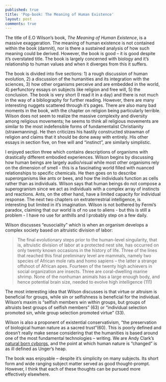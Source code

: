 ```yaml
---
published: true
title: 'Pop-book: The Meaning of Human Existence'
layout: post
comments: true
---
```


The title of E.O Wilson’s book, _The Meaning of Human Existence_, is a massive exaggeration. The meaning of human existence is not contained within the book (damnit), nor is there a sustained analysis of how such meaning could be derived. However, the book is good – it is good despite it’s overstated title. The book is largely concerned with biology and it’s relationship to human values and when it diverges from this it suffers. 

The book is divided into five sections:  1) a rough discussion of human evolution, 2) a discussion of the humanities and its integration with the sciences, 3) how other organisms perceive and are embedded in the world, 4) perfunctory essays on subjects like religion and free will, 5)  the conclusion. The book is very short (I read it in a day) and there is not much in the way of a bibliography for further reading. However, there are many  interesting nuggets scattered through it’s pages. There are also many bad moments in the book, with the chapter on religion being particularly terrible. Wilson does not seem to realize the massive complexity and diversity among religious movements; he seems to think all religious movements are similar to the most indefensible forms of fundamentalist Christianity (strawmanning). He then criticizes his hastily constructed strawman of religion and claims that it should be done away with entirely. His other essays in section five, on free will and “instinct”, are similarly simplistic.

I enjoyed section three which contains descriptions of organisms with drastically different embodied experiences. Wilson begins by discussing how human beings are largely audio/visual while most other organisms rely on the dimension of smell - this is a fascinating world filled with nuanced relationships to specific chemicals. He then goes on to describe superorganisms like ants or bees, and how the individuals function as cells rather than as individuals. Wilson says that human beings do not compose a superogranism since we act as individuals with a complex array of instincts and reactions. Ants, on the other hand, have a limited capacity for individual response. The next two chapters on extraterrestrial intelligence, is interesting but limited in it’s imagination. Wilson is not bothered by Fermi’s paradox, claiming that our world is of no use to aliens - but this is still a problem - I have no use for anthills and I probably step on a few daily. 

Wilson discusses “eusociality” which is when an organism develops a complex society based on altruistic division of labor:

>The final evolutionary steps prior to the human-level singularity, that is, altruistic division of labor at a protected nest site, has occurred on only twenty known occasions in the history of life. Three of the lines that reached this final preliminary level are mammals, namely two species of African mole rats and homo sapiens – the latter a strange offshoot of African apes. Fourteen of the twenty high achievers in social organization are insects. Three are coral-dwelling marine shrimp. None of the nonhuman animals has a large enough body, and hence potential brain size, needed to evolve high intelligence (111)

The most interesting idea that Wilson discusses is that virtue or altruism is beneficial for groups, while sin or selfishness is beneficial for the individual. Wilson’s maxim is “selfish members win within groups, but groups of altruists best groups of selfish members” (63) or “individual selection promoted sin, while group selection promoted virtue” (33). 

Wilson is also a proponent of existential conservativism, “the preservation of biological human nature as a sacred trust”(60). This is poorly defined and doesn’t really make sense considering that the humanities is based around one of the most fundamental technologies – writing. We are Andy Clark’s [natural born cyborgs](https://en.wikipedia.org/wiki/Andy_Clark), and the point at which human nature is “changed” is as ill defined as Unger’s heap.

The book was enjoyable – despite it’s simplicity on many subjects. Its short form and wide ranging subject matter served as good thought-prompt. However, I think that each of these thoughts can be pursued more effectively elsewhere.
